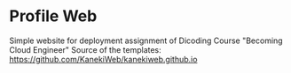 # Profile Web

Simple website for deployment assignment of Dicoding Course "Becoming Cloud Engineer"
Source of the templates: https://github.com/KanekiWeb/kanekiweb.github.io
